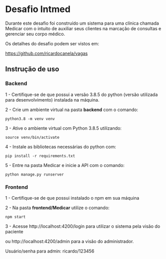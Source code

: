 # Desafio Intmed

Durante este desafio foi construído um sistema para uma clínica chamada Medicar com o intuito de auxiliar seus clientes na marcação de consultas e gerenciar seu corpo médico. 

Os detalhes do desafio podem ser vistos em:

https://github.com/ricardocanela/vagas

## Instrução de uso

### Backend

1 - Certifique-se de que possui a versão 3.8.5 do python (versão utilizada para desenvolvimento) instalada na máquina.

2 - Crie um ambiente virtual na pasta **backend** com o comando:

`
python3.8 -m venv venv
`

3 - Ative o ambiente virtual com Python 3.8.5 utilizando:

`
source venv/bin/activate
`

4 - Instale as bibliotecas necessárias do python com:

`
pip install -r requirements.txt
`

5 - Entre na pasta Medicar e inicie a API com o comando:

`
python manage.py runserver
`


### Frontend

1 - Certifique-se de que possui instalado o npm em sua máquina

2 - Na pasta **frontend/Medicar** utilize o comando:

`
npm start
`

3 - Acesse http://localhost:4200/login para utilizar o sistema pela visão do paciente

ou http://localhost:4200/admin para a visão do administrador. 

Usuário/senha para admin: ricardo/123456